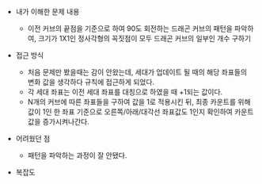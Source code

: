 * 내가 이해한 문제 내용
  - 이전 커브의 끝점을 기준으로 하여 90도 회전하는 드래곤 커브의 패턴을 파악하여, 크기가 1X1인 정사각형의 꼭짓점이 모두 드래곤 커브의 일부인 개수 구하기 

* 접근 방식
  - 처음 문제만 봤을때는 감이 안왔는데, 세대가 업데이트 될 때의 해당 좌표들의 변화 값을 생각하다 규칙에 접근하게 되었다. 
  - 각 세대 좌표는 이전 세대 좌표를 대칭으로 하였을 때 +1되는 값이다. 
  - N개의 커브에 따른 좌표들을 구하여 값을 1로 적용시킨 뒤, 최종 카운트를 위해 값이 1인 한 좌표 기준으로 오른쪽/아래/대각선 좌표값도 1인지 확인하여 카운트 값을 증가시켜나간다. 

* 어려웠던 점
  - 패턴을 파악하는 과정이 잘 안됐다. 

* 복잡도
